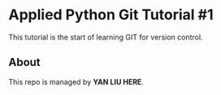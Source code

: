 # Applied Python Git Tutorial #1

This tutorial is the start of learning GIT for version control.

## About

This repo is managed by **YAN LIU HERE**.